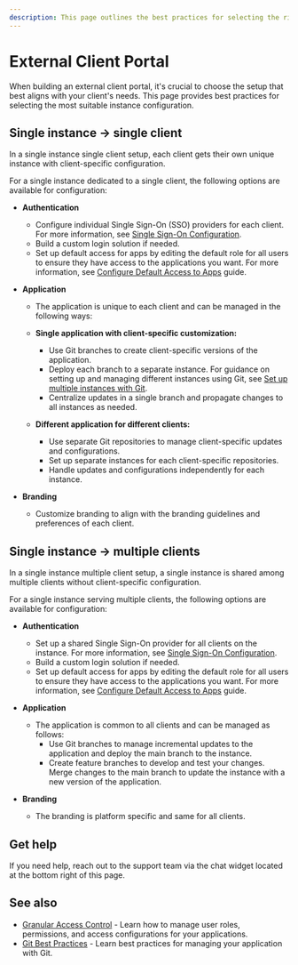 ```yaml
---
description: This page outlines the best practices for selecting the right instance setup when building external client portals using Appsmith.
---
```


# External Client Portal

When building an external client portal, it's crucial to choose the setup that best aligns with your client's needs. This page provides best practices for selecting the most suitable instance configuration.

## Single instance → single client

In a single instance single client setup, each client gets their own unique instance with client-specific configuration.

<ZoomImage src="/img/appsmith-multiple-instances.svg" alt="Single Instance → Single client" caption="Single Instance → Single client"/>

For a single instance dedicated to a single client, the following options are available for configuration:

* **Authentication** 
  - Configure individual Single Sign-On (SSO) providers for each client. For more information, see [Single Sign-On Configuration](/getting-started/setup/instance-configuration/authentication).
  - Build a custom login solution if needed.
  - Set up default access for apps by editing the default role for all users to ensure they have access to the applications you want. For more information, see [Configure Default Access to Apps](/advanced-concepts/granular-access-control/how-to-guides/configure-default-permissions) guide.

* **Application** 
  - The application is unique to each client and can be managed in the following ways:

  - **Single application with client-specific customization:**
    - Use Git branches to create client-specific versions of the application.
    - Deploy each branch to a separate instance. For guidance on setting up and managing different instances using Git, see [Set up multiple instances with Git](/advanced-concepts/version-control-with-git/environments-with-git).
    - Centralize updates in a single branch and propagate changes to all instances as needed.

  - **Different application for different clients:**
    - Use separate Git repositories to manage client-specific updates and configurations.
    - Set up separate instances for each client-specific repositories.
    - Handle updates and configurations independently for each instance.

* **Branding** 
  - Customize branding to align with the branding guidelines and preferences of each client.

## Single instance → multiple clients

In a single instance multiple client setup, a single instance is shared among multiple clients without client-specific configuration.

<ZoomImage src="/img/appsmith-single-instance.svg" alt="Single Instance → Multiple clients" caption="Single Instance → Multiple clients"/>

For a single instance serving multiple clients, the following options are available for configuration:

* **Authentication** 
  - Set up a shared Single Sign-On provider for all clients on the instance. For more information, see [Single Sign-On Configuration](/getting-started/setup/instance-configuration/authentication).
  - Build a custom login solution if needed.
  - Set up default access for apps by editing the default role for all users to ensure they have access to the applications you want. For more information, see [Configure Default Access to Apps](/advanced-concepts/granular-access-control/how-to-guides/configure-default-permissions) guide.

* **Application** 
  - The application is common to all clients and can be managed as follows:
    - Use Git branches to manage incremental updates to the application and deploy the main branch to the instance.
    - Create feature branches to develop and test your changes. Merge changes to the main branch to update the instance with a new version of the application.

* **Branding** 
  - The branding is platform specific and same for all clients.

## Get help
If you need help, reach out to the support team via the chat widget located at the bottom right of this page.

## See also

- [Granular Access Control](/advanced-concepts/granular-access-control) - Learn how to manage user roles, permissions, and access configurations for your applications.
- [Git Best Practices](/advanced-concepts/version-control-with-git/merging-branches) - Learn best practices for managing your application with Git.